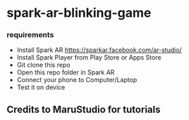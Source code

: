 # spark-ar-blinking-game

### requirements
* Install Spark AR https://sparkar.facebook.com/ar-studio/
* Install Spark Player from Play Store or Apps Store
* Git clone this repo
* Open this repo folder in Spark AR
* Connect your phone to Computer/Laptop
* Test it on device


## Credits to MaruStudio for tutorials

